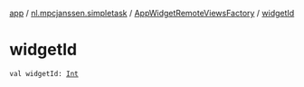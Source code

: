 [app](../../index.md) / [nl.mpcjanssen.simpletask](../index.md) / [AppWidgetRemoteViewsFactory](index.md) / [widgetId](.)

# widgetId

`val widgetId: `[`Int`](https://kotlinlang.org/api/latest/jvm/stdlib/kotlin/-int/index.html)